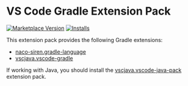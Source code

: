 # VS Code Gradle Extension Pack

[![Marketplace Version](https://vsmarketplacebadge.apphb.com/version-short/richardwillis.vscode-gradle-extension-pack.svg)](https://marketplace.visualstudio.com/items?itemName=richardwillis.vscode-gradle-extension-pack)
[![Installs](https://vsmarketplacebadge.apphb.com/installs-short/richardwillis.vscode-gradle-extension-pack.svg)](https://marketplace.visualstudio.com/items?itemName=richardwillis.vscode-gradle-extension-pack)


This extension pack provides the following Gradle extensions:

- [naco-siren.gradle-language](https://marketplace.visualstudio.com/items?itemName=naco-siren.gradle-language)
- [vscjava.vscode-gradle](https://marketplace.visualstudio.com/items?itemName=vscjava.vscode-gradle)

If working with Java, you should install the [vscjava.vscode-java-pack](https://marketplace.visualstudio.com/items?itemName=vscjava.vscode-java-pack) extension pack.
